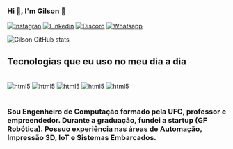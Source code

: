 ### Hi 👋, I'm Gilson 👋

[![Instagran](https://img.shields.io/badge/Instagram-E4405F?style=for-the-badge&logo=instagram&logoColor=white)](https://www.instagram.com/gfrobotica/) 
[![Linkedin](https://img.shields.io/badge/LinkedIn-0077B5?style=for-the-badge&logo=linkedin&logoColor=white)](https://www.linkedin.com/in/gilson-filho-608b62178) 
[![Discord](https://img.shields.io/badge/Discord-7289DA?style=for-the-badge&logo=discord&logoColor=white)](https://discord.gg/SSJzxs65)
[![Whatsapp](https://img.shields.io/badge/WhatsApp-25D366?style=for-the-badge&logo=whatsapp&logoColor=white)](https://api.whatsapp.com/send?phone=5585996593527)


![Gilson GitHub stats](https://github-readme-stats.vercel.app/api?username=gilsonfiho&show_icons=true&theme=tokyonight)

## Tecnologias que eu uso no meu dia a dia

<div style="display: inline_block"> <br/>
    <img align="center" alt="html5" src=https://img.shields.io/badge/C-00599C?style=for-the-badge&logo=c&logoColor=white>
    <img align="center" alt="html5" src=https://img.shields.io/badge/C%2B%2B-00599C?style=for-the-badge&logo=c%2B%2B&logoColor=white>
    <img align="center" alt="html5" src=https://img.shields.io/badge/Python-14354C?style=for-the-badge&logo=python&logoColor=white>
    <img align="center" alt="html5" src=https://img.shields.io/badge/JavaScript-323330?style=for-the-badge&logo=javascript&logoColor=F7DF1E>
    <img align="center" alt="html5" src=https://img.shields.io/badge/HTML5-E34F26?style=for-the-badge&logo=html5&logoColor=white>

</div><br/>


### Sou Engenheiro de Computação formado pela UFC, professor e empreendedor. Durante a graduação, fundei a startup (GF Robótica). Possuo experiência nas áreas de Automação,  Impressão 3D,  IoT e Sistemas Embarcados. 
